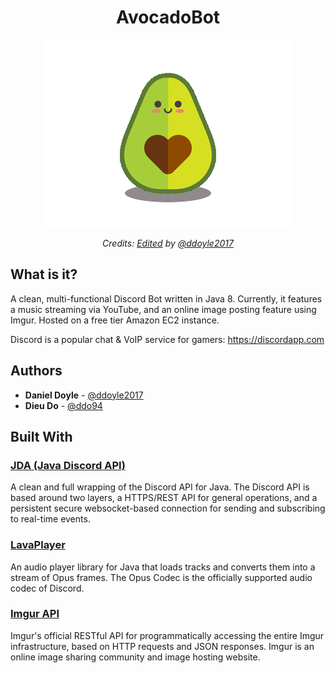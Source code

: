 <h1 align="center"> AvocadoBot </h1>

<div align="center">
	<img src="https://github.com/ddoyle2017/AvocadoBot/blob/master/avocado.png"/>
	<p>
      <em>Credits: <a href="https://www.pinterest.com/pin/143200463135381917/">Edited</a> by <a href="https://github.com/ddoyle2017">@ddoyle2017</a> 
      </em>
    </p>
</div>


## What is it?

A clean, multi-functional Discord Bot written in Java 8. Currently, it features a music streaming via YouTube, and an online image posting feature using Imgur. Hosted on a free tier Amazon EC2 instance.

Discord is a popular chat & VoIP service for gamers: https://discordapp.com

## Authors

* **Daniel Doyle** - [@ddoyle2017](https://github.com/ddoyle2017)
* **Dieu Do** - [@ddo94](https://github.com/ddo94) 

## Built With
### [JDA (Java Discord API)](https://github.com/DV8FromTheWorld/JDA)

A clean and full wrapping of the Discord API for Java. The Discord API is based around two layers, a  HTTPS/REST API for general operations, and a persistent secure websocket-based connection for sending and subscribing to real-time events.

### [LavaPlayer](https://github.com/sedmelluq/LavaPlayer#lavaplayer---audio-player-library-for-discord)

An audio player library for Java that loads tracks and converts them into a stream of Opus frames. The Opus Codec is the officially supported audio codec of Discord.

### [Imgur API](https://apidocs.imgur.com/)

Imgur's official RESTful API for programmatically accessing the entire Imgur infrastructure, based on HTTP requests and JSON responses. Imgur is an online image sharing community and image hosting website.
